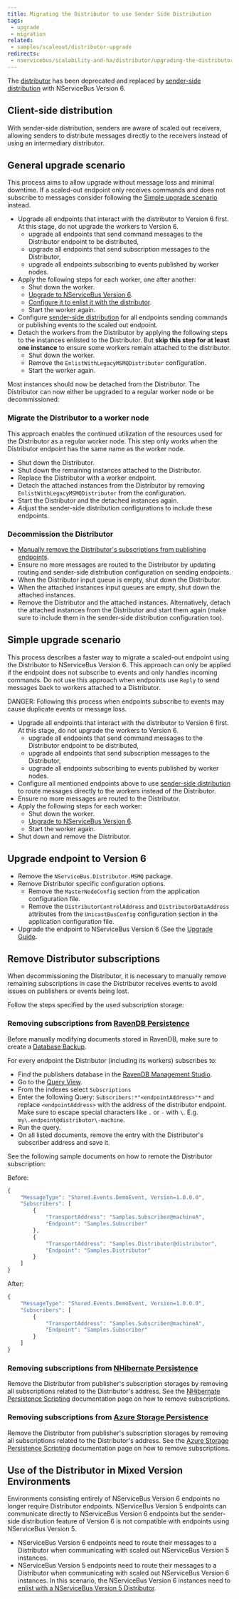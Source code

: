 ```yaml
---
title: Migrating the Distributor to use Sender Side Distribution
tags:
 - upgrade
 - migration
related:
 - samples/scaleout/distributor-upgrade
redirects:
 - nservicebus/scalability-and-ha/distributor/upgrading-the-distributor
---
```


The [distributor](/nservicebus/scalability-and-ha/distributor) has been deprecated and replaced by [sender-side distribution](/nservicebus/msmq/scalability-and-ha/sender-side-distribution.md) with NServiceBus Version 6.

## Client-side distribution

With sender-side distribution, senders are aware of scaled out receivers, allowing senders to distribute messages directly to the receivers instead of using an intermediary distributor.


## General upgrade scenario

This process aims to allow upgrade without message loss and minimal downtime. If a scaled-out endpoint only receives commands and does not subscribe to messages consider following the [Simple upgrade scenario](#simple-upgrade-scenario) instead.

* Upgrade all endpoints that interact with the distributor to Version 6 first. At this stage, do not upgrade the workers to Version 6.
  * upgrade all endpoints that send command messages to the Distributor endpoint to be distributed,
  * upgrade all endpoints that send subscription messages to the Distributor, 
  * upgrade all endpoints subscribing to events published by worker nodes.
* Apply the following steps for each worker, one after another:
  * Shut down the worker.
  * [Upgrade to NServiceBus Version 6](#upgrade-endpoint-to-version-6).
  * [Configure it to enlist it with the distributor](#enlist-version-6-endpoints-with-a-distributor).
  * Start the worker again.
* Configure [sender-side distribution](/nservicebus/msmq/scalability-and-ha/sender-side-distribution.md) for all endpoints sending commands or publishing events to the scaled out endpoint.
* Detach the workers from the Distributor by applying the following steps to the instances enlisted to the Distributor. But **skip this step for at least one instance** to ensure some workers remain attached to the distributor.
  * Shut down the worker.
  * Remove the `EnlistWithLegacyMSMQDistributor` configuration.
  * Start the worker again.

Most instances should now be detached from the Distributor. The Distributor can now either be upgraded to a regular worker node or be decommissioned:

### Migrate the Distributor to a worker node

This approach enables the continued utilization of the resources used for the Distributor as a regular worker node. This step only works when the Distributor endpoint has the same name as the worker node.

* Shut down the Distributor.
* Shut down the remaining instances attached to the Distributor.
* Replace the Distributor with a worker endpoint.
* Detach the attached instances from the Distributor by removing `EnlistWithLegacyMSMQDistributor` from the configuration.
* Start the Distributor and the detached instances again.
* Adjust the sender-side distribution configurations to include these endpoints.

### Decommission the Distributor

* [Manually remove the Distributor's subscriptions from publishing endpoints](#remove-distributor-subscriptions).
* Ensure no more messages are routed to the Distributor by updating routing and sender-side distribution configuration on sending endpoints.
* When the Distributor input queue is empty, shut down the Distributor.
* When the attached instances input queues are empty, shut down the attached instances.
* Remove the Distributor and the attached instances. Alternatively, detach the attached instances from the Distributor and start them again (make sure to include them in the sender-side distribution configuration too).


## Simple upgrade scenario

This process describes a faster way to migrate a scaled-out endpoint using the Distributor to NServiceBus Version 6. This approach can only be applied if the endpoint does not subscribe to events and only handles incoming commands. Do not use this approach when endpoints use `Reply` to send messages back to workers attached to a Distributor.

DANGER: Following this process when endpoints subscribe to events may cause duplicate events or message loss.

* Upgrade all endpoints that interact with the distributor to Version 6 first. At this stage, do not upgrade the workers to Version 6.
  * upgrade all endpoints that send command messages to the Distributor endpoint to be distributed,
  * upgrade all endpoints that send subscription messages to the Distributor, 
  * upgrade all endpoints subscribing to events published by worker nodes.
* Configure all mentioned endpoints above to use [sender-side distribution](/nservicebus/msmq/scalability-and-ha/sender-side-distribution.md) to route messages directly to the workers instead of the Distributor.
* Ensure no more messages are routed to the Distributor.
* Apply the following steps for each worker:
  * Shut down the worker.
  * [Upgrade to NServiceBus Version 6](#upgrade-endpoint-to-version-6).
  * Start the worker again.
* Shut down and remove the Distributor.


## Upgrade endpoint to Version 6

* Remove the `NServiceBus.Distributor.MSMQ` package.
* Remove Distributor specific configuration options.
  * Remove the `MasterNodeConfig` section from the application configuration file.
  * Remove the `DistributorControlAddress` and `DistributorDataAddress` attributes from the `UnicastBusConfig` configuration section in the application configuration file.
* Upgrade the endpoint to NServiceBus Version 6 (See the [Upgrade Guide](/nservicebus/upgrades/5to6).


## Remove Distributor subscriptions

When decommissioning the Distributor, it is necessary to manually remove remaining subscriptions in case the Distributor receives events to avoid issues on publishers or events being lost.

Follow the steps specified by the used subscription storage:


### Removing subscriptions from [RavenDB Persistence](/nservicebus/ravendb)

Before manually modifying documents stored in RavenDB, make sure to create a [Database Backup](https://ravendb.net/docs/search/latest/csharp?searchTerm=backup).

For every endpoint the Distributor (including its workers) subscribes to:
* Find the publishers database in the [RavenDB Management Studio](https://ravendb.net/docs/search/latest/csharp?searchTerm=management-studio).
* Go to the [Query View](https://ravendb.net/docs/search/latest/csharp?searchTerm=query%20view).
* From the indexes select `Subscriptions`
* Enter the following Query: `Subscribers:*"<endpointAddress>"*` and replace `<endpointAddress>` with the address of the distributor endpoint. Make sure to escape special characters like `.` or `-` with `\`. E.g. `my\.endpoint@distributor\-machine`.
* Run the query.
* On all listed documents, remove the entry with the Distributor's subscriber address and save it.

See the following sample documents on how to remote the Distributor subscription:

Before:

```javascript
{
    "MessageType": "Shared.Events.DemoEvent, Version=1.0.0.0",
    "Subscribers": [
        {
            "TransportAddress": "Samples.Subscriber@machineA",
            "Endpoint": "Samples.Subscriber"
        },
        {
            "TransportAddress": "Samples.Distributor@distributor",
            "Endpoint": "Samples.Distributor"
        }
    ]
}
```

After:

```javascript
{
    "MessageType": "Shared.Events.DemoEvent, Version=1.0.0.0",
    "Subscribers": [
        {
            "TransportAddress": "Samples.Subscriber@machineA",
            "Endpoint": "Samples.Subscriber"
        }
    ]
}
```


### Removing subscriptions from [NHibernate Persistence](/nservicebus/nhibernate)

Remove the Distributor from publisher's subscription storages by removing all subscriptions related to the Distributor's address. See the [NHibernate Persistence Scripting](/nservicebus/nhibernate/scripting.md) documentation page on how to remove subscriptions.


### Removing subscriptions from [Azure Storage Persistence](/nservicebus/azure-storage-persistence)

Remove the Distributor from publisher's subscription storages by removing all subscriptions related to the Distributor's address. See the [Azure Storage Persistence Scripting](/nservicebus/azure-storage-persistence/scripting.md) documentation page on how to remove subscriptions.


## Use of the Distributor in Mixed Version Environments

Environments consisting entirely of NServiceBus Version 6 endpoints no longer require Distributor endpoints. NServiceBus Version 5 endpoints can communicate directly to NServiceBus Version 6 endpoints but the sender-side distribution feature of Version 6 is not compatible with endpoints using NServiceBus Version 5.

* NServiceBus Version 6 endpoints need to route their messages to a Distributor when communicating with scaled out NServiceBus Version 5 instances.
* NServiceBus Version 5 endpoints need to route their messages to a Distributor when communicating with scaled out NServiceBus Version 6 instances. In this scenario, the NServiceBus Version 6 instances need to [enlist with a NServiceBus Version 5 Distributor](#remove-subscriptions-for-the-distributor).


